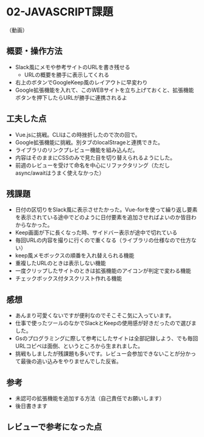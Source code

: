 # 02-JAVASCRIPT課題
（動画）
## 概要・操作方法
 - Slack風にメモや参考サイトのURLを書き残せる
   - URLの概要を勝手に表示してくれる
 - 右上のボタンでGoogleKeep風のレイアウトに早変わり
 - Google拡張機能を入れて、このWEBサイトを立ち上げておくと、拡張機能ボタンを押下したらURLが勝手に連携されるよ     
## 工夫した点
 - Vue.jsに挑戦。CLIはこの時挫折したので次の回で。
 - Google拡張機能に挑戦。別タブのlocalStrageと連携できた。  
 - ライブラリのリンクプレビュー機能を組み込んだ。
 - 内容はそのままにCSSのみで見た目を切り替えられるようにした。
 - 前週のレビューを受けて命名を中心にリファクタリング（ただしasync/awaitはうまく使えなかった） 
## 残課題
 - 日付の区切りをSlack風に表示させたかった。Vue-forを使って繰り返し要素を表示されている途中でどのように日付要素を追加させればよいのか皆目わからなかった。 
 - Keep画面が下に長くなった時、サイドバー表示が途中で切れている
 - 毎回URLの内容を撮りに行くので重くなる（ライブラリの仕様なので仕方ない）
 - keep風メモボックスの順番を入れ替えられる機能
 - 重複したURLのときは表示しない機能
 - 一度クリップしたサイトのときは拡張機能のアイコンが判定で変わる機能
 - チェックボックス付タスクリスト作れる機能
## 感想
 - あんまり可愛くないですが便利なのでそこそこ気に入っています。
 - 仕事で使ったツールのなかでSlackとKeepの使用感が好きだったので選びました。
 - Gsのプログラミングに際して参考にしたサイトは全部記録しよう、でも毎回URLコピペは面倒、というところから生まれました。 
 - 挑戦もしましたが残課題も多いです。レビュー会参加できないことが分かって最後の追い込みをやりませんでした反省。 
## 参考
 - 未認可の拡張機能を追加する方法（自己責任でお願いします）
 - 後日書きます
## レビューで参考になった点
